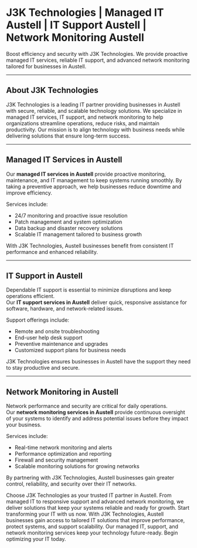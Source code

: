 # J3K Technologies | Managed IT Austell | IT Support Austell | Network Monitoring Austell

Boost efficiency and security with J3K Technologies. We provide proactive managed IT services, reliable IT support, and advanced network monitoring tailored for businesses in Austell.

---

## About J3K Technologies
J3K Technologies is a leading IT partner providing businesses in Austell with secure, reliable, and scalable technology solutions. We specialize in managed IT services, IT support, and network monitoring to help organizations streamline operations, reduce risks, and maintain productivity. Our mission is to align technology with business needs while delivering solutions that ensure long-term success.

---

## Managed IT Services in Austell
Our **managed IT services in Austell** provide proactive monitoring, maintenance, and IT management to keep systems running smoothly. By taking a preventive approach, we help businesses reduce downtime and improve efficiency.  

Services include:  
- 24/7 monitoring and proactive issue resolution  
- Patch management and system optimization  
- Data backup and disaster recovery solutions  
- Scalable IT management tailored to business growth  

With J3K Technologies, Austell businesses benefit from consistent IT performance and enhanced reliability.

---

## IT Support in Austell
Dependable IT support is essential to minimize disruptions and keep operations efficient.  
Our **IT support services in Austell** deliver quick, responsive assistance for software, hardware, and network-related issues.  

Support offerings include:  
- Remote and onsite troubleshooting  
- End-user help desk support  
- Preventive maintenance and upgrades  
- Customized support plans for business needs  

J3K Technologies ensures businesses in Austell have the support they need to stay productive and secure.

---

## Network Monitoring in Austell
Network performance and security are critical for daily operations.  
Our **network monitoring services in Austell** provide continuous oversight of your systems to identify and address potential issues before they impact your business.  

Services include:  
- Real-time network monitoring and alerts  
- Performance optimization and reporting  
- Firewall and security management  
- Scalable monitoring solutions for growing networks  

By partnering with J3K Technologies, Austell businesses gain greater control, reliability, and security over their IT networks.

Choose J3K Technologies as your trusted IT partner in Austell. From managed IT to responsive support and advanced network monitoring, we deliver solutions that keep your systems reliable and ready for growth. Start transforming your IT with us now. With J3K Technologies, Austell businesses gain access to tailored IT solutions that improve performance, protect systems, and support scalability. Our managed IT, support, and network monitoring services keep your technology future-ready. Begin optimizing your IT today.
